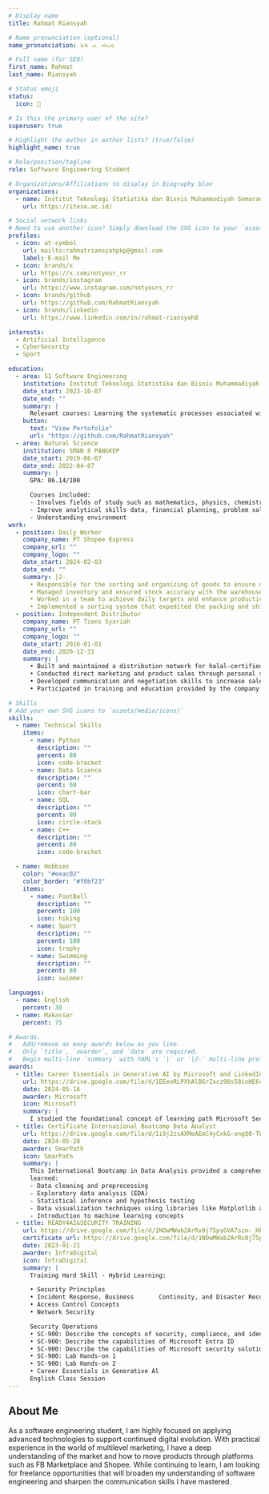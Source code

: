 ```yaml
---
# Display name
title: Rahmat Riansyah

# Name pronunciation (optional)
name_pronunciation: ᨔᨗᨑᨗ ᨊ ᨄᨌᨙ

# Full name (for SEO)
first_name: Rahmat
last_name: Riansyah

# Status emoji
status:
  icon: 🐺

# Is this the primary user of the site?
superuser: true

# Highlight the author in author lists? (true/false)
highlight_name: true

# Role/position/tagline
role: Software Engineering Student

# Organizations/Affiliations to display in Biography blox
organizations:
  - name: Institut Teknologi Statistika dan Bisnis Muhammadiyah Semarang
    url: https://itesa.ac.id/

# Social network links
# Need to use another icon? Simply download the SVG icon to your `assets/media/icons/` folder.
profiles:
  - icon: at-symbol
    url: mailto:rahmatriansyahpkp@gmail.com
    label: E-mail Me
  - icon: brands/x
    url: https://x.com/notyour_rr
  - icon: brands/instagram
    url: https://www.instagram.com/notyours_rr
  - icon: brands/github
    url: https://github.com/RahmatRiansyah
  - icon: brands/linkedin
    url: https://www.linkedin.com/in/rahmat-riansyah8

interests:
  - Artificial Intelligence
  - CyberSecurity
  - Sport

education:
  - area: S1 Software Engineering
    institution: Institut Teknologi Statistika dan Bisnis Muhammadiyah Semarang
    date_start: 2023-10-07
    date_end: ""
    summary: |
      Relevant courses: Learning the systematic processes associated with project design, programming languages, development, testing, maintenance, and software management. Able to maintain high GPAs at both of his studies with many involvements in organizations.
    button:
      text: "View Portofolio"
      url: "https://github.com/RahmatRiansyah"
  - area: Natural Science
    institution: SMAN 8 PANGKEP
    date_start: 2019-06-07
    date_end: 2022-04-07
    summary: |
      GPA: 86.14/100

      Courses included:
      - Involves fields of study such as mathematics, physics, chemistry, and biology. 
      - Improve analytical skills data, financial planning, problem solving, scientific research, product development.
      - Understanding environment
work:
  - position: Daily Worker
    company_name: PT Shopee Express
    company_url: ""
    company_logo: ""
    date_start: 2024-02-03
    date_end: ""
    summary: |2-
      • Responsible for the sorting and organizing of goods to ensure delivery efficiency. 
      • Managed inventory and ensured stock accuracy with the warehouse management system. 
      • Worked in a team to achieve daily targets and enhance productivity. 
      • Implemented a sorting system that expedited the packing and shipping process
  - position: Independent Distributor
    company_name: PT Tiens Syariah
    company_url: ""
    company_logo: ""
    date_start: 2016-01-01
    date_end: 2020-12-31
    summary: |
      • Built and maintained a distribution network for halal-certified health products.  
      • Conducted direct marketing and product sales through personal selling strategies in accordance with Sharia principles. 
      • Developed communication and negotiation skills to increase sales and expand the network. 
      • Participated in training and education provided by the company to enhance product knowledge and marketing skills.

# Skills
# Add your own SVG icons to `assets/media/icons/`
skills:
  - name: Technical Skills
    items:
      - name: Python
        description: ""
        percent: 80
        icon: code-bracket
      - name: Data Science
        description: ""
        percent: 60
        icon: chart-bar
      - name: SQL
        description: ""
        percent: 80
        icon: circle-stack
      - name: C++
        description: ""
        percent: 80
        icon: code-bracket

  - name: Hobbies
    color: "#eeac02"
    color_border: "#f0bf23"
    items:
      - name: FootBall
        description: ""
        percent: 100
        icon: hiking
      - name: Sport
        description: ""
        percent: 100
        icon: trophy
      - name: Swimming
        description: ""
        percent: 80
        icon: swimmer

languages:
  - name: English
    percent: 30
  - name: Makassar
    percent: 75

# Awards.
#   Add/remove as many awards below as you like.
#   Only `title`, `awarder`, and `date` are required.
#   Begin multi-line `summary` with YAML's `|` or `|2-` multi-line prefix and indent 2 spaces below.
awards:
  - title: Career Essentials in Generative AI by Microsoft and LinkedIn
    url: https://drive.google.com/file/d/1EEeoRLPXhAlBGrZxcz90s58ioHE6c1y0/view?usp=sharing
    date: 2024-05-16
    awarder: Microsoft
    icon: Microsoft
    summary: |
      I studied the foundational concept of learning path Microsoft Security, Compliance, and Identity Fundamentals: Describe the concepts of security, compliance, and identity
  - title: Certificate Internasional Bootcamp Data Analyst
    url: https://drive.google.com/file/d/1i9j2zsAXMeAEmC4yCnkG-ongQ0-TW580/view?usp=sharing
    date: 2024-05-28
    awarder: SmarPath
    icon: SmarPath
    summary: |
      This International Bootcamp in Data Analysis provided a comprehensive overview of data analysis techniques and tools. Throughout the course, I gained hands-on experience in data manipulation, statistical analysis, and data visualization using popular programming languages such as Python and R. 
      learned:
      - Data cleaning and preprocessing
      - Exploratory data analysis (EDA)
      - Statistical inference and hypothesis testing
      - Data visualization techniques using libraries like Matplotlib and Seaborn
      - Introduction to machine learning concepts
  - title: READY4AI&SECURITY TRAINING
    url: https://drive.google.com/file/d/1NOwMWab2ArRv0j75pyGVA7szm-_HP9ab/view?usp=drive_link
    certificate_url: https://drive.google.com/file/d/1NOwMWab2ArRv0j75pyGVA7szm-_HP9ab/view?usp=drive_link
    date: 2023-01-21
    awarder: InfraDigital
    icon: InfraDigital
    summary: |
      Training Hard Skill - Hybrid Learning:

      • Security Principles
      • Incident Response, Business       Continuity, and Disaster Recovery Concepts
      • Access Control Concepts
      • Network Security 

      Security Operations
      • SC-900: Describe the concepts of security, compliance, and identity
      • SC-900: Describe the capabilities of Microsoft Entra ID   
      • SC-900: Describe the capabilities of Microsoft security solutions SC-900: Describe the capabilities of Microsoft compliance solutions
      • SC-900: Lab Hands-on 1
      • SC-900: Lab Hands-on 2
      • Career Essentials in Generative Al
      English Class Session
---
```


## About Me

As a software engineering student, I am highly focused on applying advanced technologies to support continued digital evolution. With practical experience in the world of multilevel marketing, I have a deep understanding of the market and how to move products through platforms such as FB Marketplace and Shopee. While continuing to learn, I am looking for freelance opportunities that will broaden my understanding of software engineering and sharpen the communication skills I have mastered.
